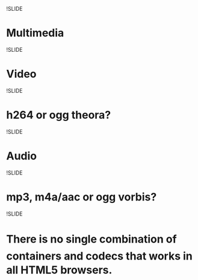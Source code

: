 !SLIDE

# Multimedia #

!SLIDE

# Video #

!SLIDE

# h264 or ogg theora? #

!SLIDE

# Audio

!SLIDE

# mp3, m4a/aac or ogg vorbis? #


!SLIDE
# &#147;There is no single combination of containers and codecs that works in all HTML5 browsers.&#148; #
